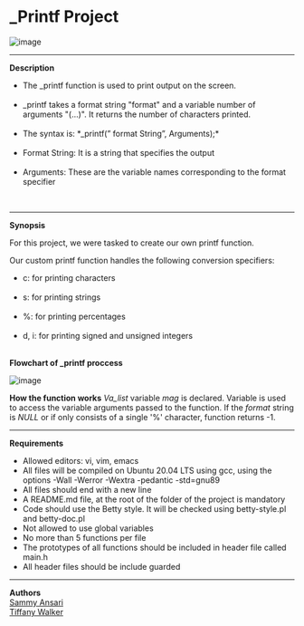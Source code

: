# _Printf Project

![image](https://github.com/tiffanywalker22/test/assets/121834519/77aefda3-ca99-4e00-bca9-b2f390d9873f)

<hr>

**Description**<br>
<ul style=“list-style-type:square”> 
<li> The _printf function is used to print output on the screen. </li> <br>
<li> _printf takes a format string "format" and a variable number of arguments "(...)". It returns the number of characters printed. </li> <br>
<li> The syntax is: *_printf(” format String”, Arguments);* </li><br>
<li> Format String: It is a string that specifies the output </li> <br>
<li> Arguments: These are the variable names corresponding to the format specifier </li> </ul> <br>

<hr>

**Synopsis** <br>

For this project, we were tasked to create our own printf function. <br>

Our custom printf function handles the following conversion specifiers: <br>
<ul style=“list-style-type:square”>
<li> c: for printing characters </li> <br>
<li> s: for printing strings </li> <br>
<li> %: for printing percentages </li> <br>
<li> d, i: for printing signed and unsigned integers </li> <br> </ul>

**Flowchart of _printf proccess**

![image](https://github.com/O-01/holbertonschool-printf/assets/121834519/b231936b-57f4-463c-8fc2-8545ae60d585)

**How the function works**
*Va_list* variable *mag* is declared. Variable is used to access the variable arguments passed to the function. If the *format* string is *NULL* or if only consists of a single '%' character, function returns -1.


<hr>

**Requirements**
<ul style=“list-style-type:square”>
<li> Allowed editors: vi, vim, emacs </li>
<li> All files will be compiled on Ubuntu 20.04 LTS using gcc, using the options -Wall -Werror -Wextra -pedantic -std=gnu89 </li>
<li> All files should end with a new line </li>
<li> A README.md file, at the root of the folder of the project is mandatory </li>
<li> Code should use the Betty style. It will be checked using betty-style.pl and betty-doc.pl </li>
<li> Not allowed to use global variables </li>
<li> No more than 5 functions per file </li>
<li> The prototypes of all functions should be included in header file called main.h </li>
<li> All header files should be include guarded </li> </ul>

<hr>

**Authors** <br>
<a href="https://github.com/O-01">Sammy Ansari</a> <br>
<a href="https://github.com/tiffanywalker22">Tiffany Walker</a> <br>

